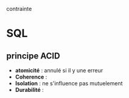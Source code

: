 contrainte
# SQL

## principe ACID

- **atomicité** : annulé si il y une erreur
- **Coherence** :
- **Isolation** : ne s'influence pas mutuelement
- **Durabilité** : 
